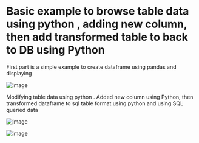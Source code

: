 # Basic example to browse table data using python , adding new column, then add transformed table to back to  DB using Python


First part is a simple example to create dataframe using pandas and displaying

![image](https://github.com/user-attachments/assets/26325107-029f-434e-9733-56db70661ffc)

Modifying table data using python . Added new column using Python, then transformed dataframe to sql table format using python and using SQL queried data


![image](https://github.com/user-attachments/assets/f01d79e4-1154-4f72-85c3-fe5648cf89ca)

![image](https://github.com/user-attachments/assets/0e779c34-eac1-4a8b-85ae-8fc7c9435037)

